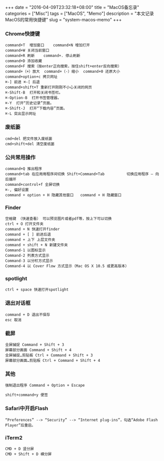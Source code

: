 +++
date = "2016-04-09T23:32:18+08:00"
title = "MacOS备忘录"
categories = ["Misc"]
tags = ["MacOS", "Memo"]
description = "本文记录MacOS的常用快捷键"
slug = "system-macos-memo"
+++

### Chrome快捷键

```console
command+T  增加窗口    command+N 增加打开
command+W 关闭当前窗口
command+R 刷新    command+. 停止刷新
command+D 添加收藏
command+F 搜索（按enter正向搜索，按住shift+enter反向搜索）
command+（+）放大  command+（-）缩小  command+0 还原大小
command+option+c 拷贝网址
⌘-] 前进 ⌘-[ 后退 
command+shift+T 重新打开刚刚不小心关闭的网页
⌘-Shift-B  打开和关闭书签栏。
⌘-Option-B  打开书签管理器。
⌘-Y  打开“历史记录”页面。
⌘-Shift-J  打开“下载内容”页面。
⌘-L 突出显示网址
```
 
### 废纸篓

```console
cmd+del 把文件放入废纸篓
cmd+shift+del 清空废纸篓
```
 
### 公共常用操作

```console
command+Q 推出程序
command+tab 在应⽤用程序间切换 Shift+Command+Tab          切换应用程序 – 向后循环
command+control+f 全屏切换  
⌘-, 偏好设置
command + option + H 隐藏其他窗口   command + H 隐藏窗口
```

### Finder

```console
空格键 （快速查看） 可以预览图片或者pdf等，按上下可以切换
ctrl + O 打开文件夹
command + N 快速打开finder
command + [ ] 前进后退
command + 上下 上层文件夹
command + shift + N 新建文件夹
Command-1 以图标显示
Command-2 列表方式显示
Command-3 以分栏方式显示
Command-4 以 Cover Flow 方式显示（Mac OS X 10.5 或更高版本）
```
 
### spotlight

```console
ctrl + space 快速打开spotlight
```

### 退出对话框

```console
command + D 退出不保存
esc 取消
```

### 截屏

```console
全屏捕捉 Command + Shift + 3
屏幕部分画面 Command + Shift + 4
全屏捕捉…剪贴板 Ctrl + Command + Shift + 3
屏幕部分画面…剪贴板 Ctrl + Command + Shift + 4
```
 
### 其他

```console
强制退出程序 Command + Option + Escape
 
shift+command+y 便签
```

### Safari中开启Flash

```console
“Preferences” --> “Security” --> “Internet plug-ins”，勾选“Adobe Flash Player”后重启。
```

### iTerm2

```console
CMD + D 竖分屏
CMD + Shift + D 横分屏
```